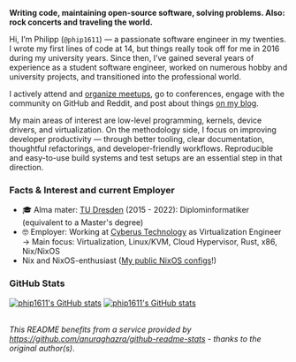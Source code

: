 **Writing code, maintaining open-source software, solving problems. Also: rock concerts and traveling the world.**

Hi, I’m Philipp (`@phip1611`) — a passionate software engineer in my twenties.
I wrote my first lines of code at 14, but things really took off for me in
2016 during my university years. Since then, I’ve gained several years of
experience as a student software engineer, worked on numerous hobby and
university projects, and transitioned into the professional world.

I actively attend and [organize meetups](https://ukvly.org/), go to
conferences, engage with the community on GitHub and Reddit, and post about
things [on my blog](https://phip1611.de/).

My main areas of interest are low-level programming, kernels, device drivers,
and virtualization. On the methodology side, I focus on improving developer
productivity — through better tooling, clear documentation, thoughtful
refactorings, and developer-friendly workflows. Reproducible and easy-to-use
build systems and test setups are an essential step in that direction.


### Facts & Interest  and current Employer

- 🎓 Alma mater: [TU Dresden](https://tu-dresden.de/) (2015 - 2022): Diplominformatiker (equivalent to a Master's degree)
- 🤓 Employer: Working at [Cyberus Technology](https://www.cyberus-technology.de/) as Virtualization Engineer
  → Main focus: Virtualization, Linux/KVM, Cloud Hypervisor, Rust, x86, Nix/NixOS
- Nix and NixOS-enthusiast ([My public NixOS configs](https://github.com/phip1611/nixos-configs)!)

### GitHub Stats

[![phip1611's GitHub stats](https://github-readme-stats.vercel.app/api?username=phip1611&show_icons=true&count_private=true&theme=slateorange)](https://github.com/anuraghazra/github-readme-stats "My Github stats")
[![phip1611's GitHub stats](https://github-readme-stats.vercel.app/api/top-langs/?username=phip1611&theme=slateorange&layout=compact)](https://github.com/anuraghazra/github-readme-stats "My Github stats")


\
*This README benefits from a service provided by https://github.com/anuraghazra/github-readme-stats - thanks to the original author(s)*.
